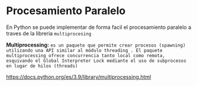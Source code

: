 # Procesamiento Paralelo

En Python se puede implementar de forma facil el procesamiento paralelo a traves de la libreria `multiprocesing`

**Multiprocessing:** `es un paquete que permite crear procesos (spawning) utilizando una API similar al módulo threading . El paquete multiprocessing ofrece concurrencia tanto local como remota, esquivando el Global Interpreter Lock mediante el uso de subprocesos en lugar de hilos (threads)`

https://docs.python.org/es/3.9/library/multiprocessing.html
